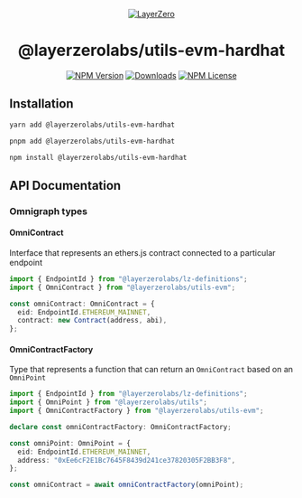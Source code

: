 <p align="center">
  <a href="https://layerzero.network">
    <img alt="LayerZero" style="max-width: 500px" src="https://d3a2dpnnrypp5h.cloudfront.net/bridge-app/lz.png"/>
  </a>
</p>

<h1 align="center">@layerzerolabs/utils-evm-hardhat</h1>

<!-- The badges section -->
<p align="center">
  <!-- Shields.io NPM published package version -->
  <a href="https://www.npmjs.com/package/@layerzerolabs/utils-evm-hardhat"><img alt="NPM Version" src="https://img.shields.io/npm/v/@layerzerolabs/utils-evm-hardhat"/></a>
  <!-- Shields.io NPM downloads -->
  <a href="https://www.npmjs.com/package/@layerzerolabs/utils-evm-hardhat"><img alt="Downloads" src="https://img.shields.io/npm/dm/@layerzerolabs/utils-evm-hardhat"/></a>
  <!-- Shields.io license badge -->
  <a href="https://www.npmjs.com/package/@layerzerolabs/utils-evm-hardhat"><img alt="NPM License" src="https://img.shields.io/npm/l/@layerzerolabs/utils-evm-hardhat"/></a>
</p>

## Installation

```bash
yarn add @layerzerolabs/utils-evm-hardhat

pnpm add @layerzerolabs/utils-evm-hardhat

npm install @layerzerolabs/utils-evm-hardhat
```

## API Documentation

### Omnigraph types

#### OmniContract

Interface that represents an ethers.js contract connected to a particular endpoint

```typescript
import { EndpointId } from "@layerzerolabs/lz-definitions";
import { OmniContract } from "@layerzerolabs/utils-evm";

const omniContract: OmniContract = {
  eid: EndpointId.ETHEREUM_MAINNET,
  contract: new Contract(address, abi),
};
```

#### OmniContractFactory

Type that represents a function that can return an `OmniContract` based on an `OmniPoint`

```typescript
import { EndpointId } from "@layerzerolabs/lz-definitions";
import { OmniPoint } from "@layerzerolabs/utils";
import { OmniContractFactory } from "@layerzerolabs/utils-evm";

declare const omniContractFactory: OmniContractFactory;

const omniPoint: OmniPoint = {
  eid: EndpointId.ETHEREUM_MAINNET,
  address: "0xEe6cF2E1Bc7645F8439d241ce37820305F2BB3F8",
};

const omniContract = await omniContractFactory(omniPoint);
```
